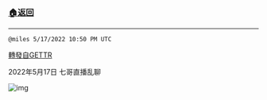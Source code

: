 ###  [:house:返回](README.md)
---


`@miles 5/17/2022 10:50 PM UTC`

[轉發自GETTR](https://gettr.com/post/p1a7g7f081f)

2022年5月17日 七哥直播乱聊 

![img](https://media.gettr.com/group24/origin/2022/05/17/22/bf96af6f-9141-587a-337d-6437cded9bd3/6383d6c383a688bc0ce747d8282e44b3.jpeg)
